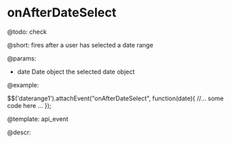 onAfterDateSelect
=============

@todo:
	check 

@short:
	fires after a user has selected a date range

@params:
- date			Date object			the selected date object

@example: 
	
$$('daterange1').attachEvent("onAfterDateSelect", function(date){
    //... some code here ... 
});

@template:	api_event

	
@descr:
